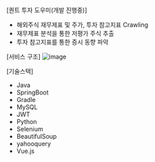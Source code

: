 [퀀트 투자 도우미(개발 진행중)]
- 해외주식 재무제표 및 주가, 투자 참고지표 Crawling
- 재무제표 분석을 통한 저평가 주식 추출
- 투자 참고지표를 통한 증시 동향 파악


[서비스 구조]
![image](https://github.com/InvestLee/quant_investment_assistant/assets/101415950/507616e8-dbae-4e4b-b6bc-d21006634d0c)

[기술스택]
- Java
- SpringBoot
- Gradle
- MySQL
- JWT
- Python
- Selenium
- BeautifulSoup
- yahooquery
- Vue.js
